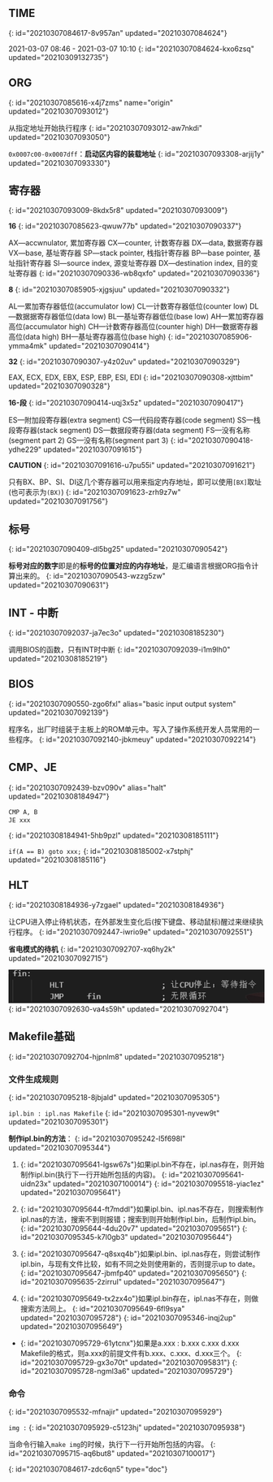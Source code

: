 ## TIME
{: id="20210307084617-8v957an" updated="20210307084624"}

2021-03-07 08:46 - 2021-03-07 10:10
{: id="20210307084624-kxo6zsq" updated="20210309132735"}

## ORG
{: id="20210307085616-x4j7zms" name="origin" updated="20210307093012"}

从指定地址开始执行程序
{: id="20210307093012-aw7nkdi" updated="20210307093050"}

`0x0007c00-0x0007dff`：**启动区内容的装载地址**
{: id="20210307093308-arjij1y" updated="20210307093330"}

## 寄存器
{: id="20210307093009-8kdx5r8" updated="20210307093009"}

**16**
{: id="20210307085623-qwuw77b" updated="20210307090337"}

AX—accwnulator, 累加寄存器
CX—counter, 计数寄存器
DX—data, 数据寄存器
VX—base, 基址寄存器
SP—stack pointer, 栈指针寄存器
BP—base pointer, 基址指针寄存器
SI—source index, 源变址寄存器
DX—destination index, 目的变址寄存器
{: id="20210307090336-wb8qxfo" updated="20210307090336"}

**8**
{: id="20210307085905-xjgsjuu" updated="20210307090332"}

AL—累加寄存器低位(accumulator low)
CL—计数寄存器低位(counter low)
DL—数据据寄存器低位(data low)
BL—基址寄存器低位(base low)
AH—累加寄存器高位(accumulator high)
CH—计数寄存器高位(counter high)
DH—数据寄存器高位(data high)
BH—基址寄存器高位(base high)
{: id="20210307085906-ymma4mk" updated="20210307090414"}

**32**
{: id="20210307090307-y4z02uv" updated="20210307090329"}

EAX, ECX, EDX, EBX, ESP, EBP, ESI, EDI
{: id="20210307090308-xjttbim" updated="20210307090328"}

**16-段**
{: id="20210307090414-uqj3x5z" updated="20210307090417"}

ES—附加段寄存器(extra segment)
CS—代码段寄存器(code segment)
SS—栈段寄存器(stack segment)
DS—数据段寄存器(data segment)
FS—没有名称(segment part 2)
GS—没有名称(segment part 3)
{: id="20210307090418-ydhe229" updated="20210307091615"}

**CAUTION**
{: id="20210307091616-u7pu55i" updated="20210307091621"}

只有BX、BP、SI、DI这几个寄存器可以用来指定内存地址，即可以使用`[BX]`取址(也可表示为`(BX)`)
{: id="20210307091623-zrh9z7w" updated="20210307091756"}

## 标号
{: id="20210307090409-dl5bg25" updated="20210307090542"}

**标号对应的数字**即是的**标号的位置对应的内存地址**，是汇编语言根据ORG指令计算出来的。
{: id="20210307090543-wzzg5zw" updated="20210307090631"}

## INT - 中断
{: id="20210307092037-ja7ec3o" updated="20210308185230"}

调用BIOS的函数，只有INT时中断
{: id="20210307092039-i1m9lh0" updated="20210308185219"}

## BIOS
{: id="20210307090550-zgo6fxl" alias="basic input output system" updated="20210307092139"}

程序名，出厂时组装于主板上的ROM单元中。写入了操作系统开发人员常用的一些程序。
{: id="20210307092140-jbkmeuy" updated="20210307092214"}

## CMP、JE
{: id="20210307092439-bzv090v" alias="halt" updated="20210308184947"}

```
CMP A, B
JE xxx
```
{: id="20210308184941-5hb9pzl" updated="20210308185111"}

`if(A == B) goto xxx;`
{: id="20210308185002-x7stphj" updated="20210308185116"}

## HLT
{: id="20210308184936-y7zgael" updated="20210308184936"}

让CPU进入停止待机状态，在外部发生变化后(按下键盘、移动鼠标)醒过来继续执行程序。
{: id="20210307092447-iwrio9e" updated="20210307092551"}

**省电模式的待机**
{: id="20210307092707-xq6hy2k" updated="20210307092715"}

![image.png](assets/image-20210307092704-4x1f79s.png)
{: id="20210307092630-va4s59h" updated="20210307092704"}

## Makefile基础
{: id="20210307092704-hjpnlm8" updated="20210307095218"}

### 文件生成规则
{: id="20210307095218-8jbjald" updated="20210307095305"}

`ipl.bin : ipl.nas Makefile`
{: id="20210307095301-nyvew9t" updated="20210307095301"}

**制作ipl.bin的方法**：
{: id="20210307095242-l5f698l" updated="20210307095344"}

1. {: id="20210307095641-lgsw67s"}如果ipl.bin不存在，ipl.nas存在，则开始制作ipl.bin(执行下一行开始所包括的内容)。
   {: id="20210307095641-uidn23x" updated="20210307100014"}
{: id="20210307095518-yiac1ez" updated="20210307095641"}

2. {: id="20210307095644-ft7mddl"}如果ipl.bin、ipl.nas不存在，则搜索制作ipl.nas的方法，搜索不到则报错；搜索到则开始制作ipl.bin，后制作ipl.bin。
   {: id="20210307095644-4du20v7" updated="20210307095651"}
{: id="20210307095345-k7l0gb3" updated="20210307095644"}

3. {: id="20210307095647-q8sxq4b"}如果ipl.bin、ipl.nas存在，则尝试制作ipl.bin，与现有文件比较，如有不同之处则使用新的，否则提示up to date。
   {: id="20210307095647-jbmfp40" updated="20210307095650"}
{: id="20210307095635-2zirrul" updated="20210307095647"}

4. {: id="20210307095649-tx2zx4o"}如果ipl.bin存在，ipl.nas不存在，则做搜索方法同上。
   {: id="20210307095649-6fl9sya" updated="20210307095728"}
{: id="20210307095346-inqj2up" updated="20210307095649"}

- {: id="20210307095729-61ytcnx"}如果是a.xxx : b.xxx c.xxx d.xxx Makefile的格式，则a.xxx的前提文件有b.xxx、c.xxx、d.xxx三个。
  {: id="20210307095729-gx3o70t" updated="20210307095831"}
{: id="20210307095728-ngml3a6" updated="20210307095729"}

### 命令
{: id="20210307095532-mfnajir" updated="20210307095929"}

`img :`
{: id="20210307095929-c5123hj" updated="20210307095938"}

当命令行输入`make img`的时候，执行下一行开始所包括的内容。
{: id="20210307095715-aq6but8" updated="20210307100017"}


{: id="20210307084617-zdc6qn5" type="doc"}
